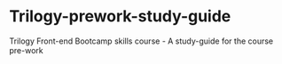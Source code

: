 # Trilogy-prework-study-guide
Trilogy Front-end Bootcamp skills course - A study-guide for the course pre-work
